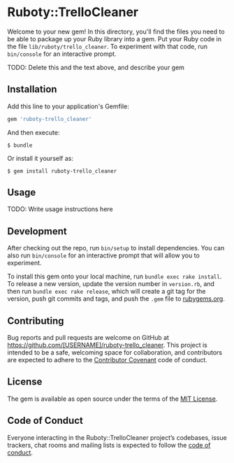 # Ruboty::TrelloCleaner

Welcome to your new gem! In this directory, you'll find the files you need to be able to package up your Ruby library into a gem. Put your Ruby code in the file `lib/ruboty/trello_cleaner`. To experiment with that code, run `bin/console` for an interactive prompt.

TODO: Delete this and the text above, and describe your gem

## Installation

Add this line to your application's Gemfile:

```ruby
gem 'ruboty-trello_cleaner'
```

And then execute:

    $ bundle

Or install it yourself as:

    $ gem install ruboty-trello_cleaner

## Usage

TODO: Write usage instructions here

## Development

After checking out the repo, run `bin/setup` to install dependencies. You can also run `bin/console` for an interactive prompt that will allow you to experiment.

To install this gem onto your local machine, run `bundle exec rake install`. To release a new version, update the version number in `version.rb`, and then run `bundle exec rake release`, which will create a git tag for the version, push git commits and tags, and push the `.gem` file to [rubygems.org](https://rubygems.org).

## Contributing

Bug reports and pull requests are welcome on GitHub at https://github.com/[USERNAME]/ruboty-trello_cleaner. This project is intended to be a safe, welcoming space for collaboration, and contributors are expected to adhere to the [Contributor Covenant](http://contributor-covenant.org) code of conduct.

## License

The gem is available as open source under the terms of the [MIT License](https://opensource.org/licenses/MIT).

## Code of Conduct

Everyone interacting in the Ruboty::TrelloCleaner project’s codebases, issue trackers, chat rooms and mailing lists is expected to follow the [code of conduct](https://github.com/[USERNAME]/ruboty-trello_cleaner/blob/master/CODE_OF_CONDUCT.md).
